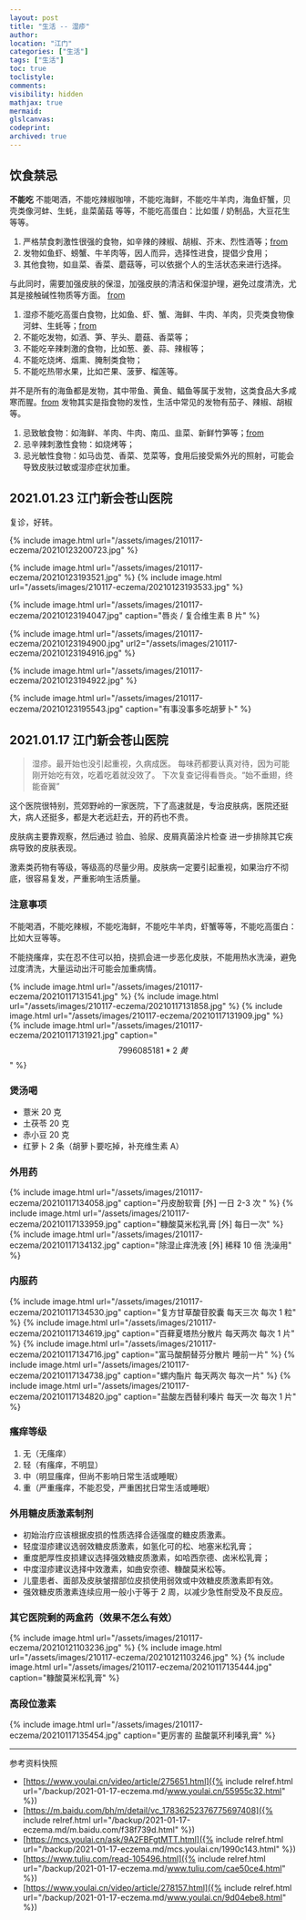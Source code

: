 ```yaml
---
layout: post
title: "生活 -- 湿疹"
author:
location: "江门"
categories: ["生活"]
tags: ["生活"]
toc: true
toclistyle:
comments:
visibility: hidden
mathjax: true
mermaid:
glslcanvas:
codeprint:
archived: true
---
```



## 饮食禁忌

**不能吃** 不能喝酒，不能吃辣椒咖啡，不能吃海鲜，不能吃牛羊肉，海鱼虾蟹，贝壳类像河蚌、生蚝，韭菜菌菇 等等，不能吃高蛋白：比如蛋 / 奶制品，大豆花生等等。

1. 严格禁食刺激性很强的食物，如辛辣的辣椒、胡椒、芥末、烈性酒等；[from](https://www.youlai.cn/video/article/275651.html)
2. 发物如鱼虾、螃蟹、牛羊肉等，因人而异，选择性进食，提倡少食用；
3. 其他食物，如韭菜、香菜、蘑菇等，可以依据个人的生活状态来进行选择。

与此同时，需要加强皮肤的保湿，加强皮肤的清洁和保湿护理，避免过度清洗，尤其是接触碱性物质等方面。
[from](https://m.baidu.com/bh/m/detail/vc_17836252376775697408)

1. 湿疹不能吃高蛋白食物，比如鱼、虾、蟹、海鲜、牛肉、羊肉，贝壳类食物像河蚌、生蚝等；[from](https://mcs.youlai.cn/ask/9A2FBFgtMTT.html)
2. 不能吃发物，如酒、笋、芋头、蘑菇、香菜等；
3. 不能吃辛辣刺激的食物，比如葱、姜、蒜、辣椒等；
4. 不能吃烧烤、烟熏、腌制类食物；
5. 不能吃热带水果，比如芒果、菠萝、榴莲等。

并不是所有的海鱼都是发物，其中带鱼、黄鱼、鲳鱼等属于发物，这类食品大多咸寒而腥。[from](https://www.tuliu.com/read-105496.html)
发物其实是指食物的发性，生活中常见的发物有茄子、辣椒、胡椒等。

1. 忌致敏食物：如海鲜、羊肉、牛肉、南瓜、韭菜、新鲜竹笋等；[from](https://www.youlai.cn/video/article/278157.html)
2. 忌辛辣刺激性食物：如烧烤等；
3. 忌光敏性食物：如马齿苋、香菜、苋菜等，食用后接受紫外光的照射，可能会导致皮肤过敏或湿疹症状加重。


## 2021.01.23 江门新会苍山医院

复诊，好转。

{% include image.html url="/assets/images/210117-eczema/20210123200723.jpg" %}

{% include image.html url="/assets/images/210117-eczema/20210123193521.jpg" %}
{% include image.html url="/assets/images/210117-eczema/20210123193533.jpg" %}

{% include image.html url="/assets/images/210117-eczema/20210123194047.jpg" caption="唇炎 / 复合维生素 B 片" %}

{% include image.html url="/assets/images/210117-eczema/20210123194900.jpg"
url2="/assets/images/210117-eczema/20210123194916.jpg" %}

{% include image.html url="/assets/images/210117-eczema/20210123194922.jpg" %}

{% include image.html url="/assets/images/210117-eczema/20210123195543.jpg" caption="有事没事多吃胡萝卜" %}


## 2021.01.17 江门新会苍山医院

> 湿疹。最开始也没引起重视，久病成医。
> 每味药都要认真对待，因为可能刚开始吃有效，吃着吃着就没效了。
> 下次复查记得看唇炎。“始不垂翅，终能奋翼”

这个医院很特别，荒郊野岭的一家医院，下了高速就是，专治皮肤病，医院还挺大，病人还挺多，都是大老远赶去，开的药也不贵。

皮肤病主要靠观察，然后通过 验血、验尿、皮屑真菌涂片检查 进一步排除其它疾病导致的皮肤表现。

激素类药物有等级，等级高的尽量少用。皮肤病一定要引起重视，如果治疗不彻底，很容易复发，严重影响生活质量。


### 注意事项

不能喝酒，不能吃辣椒，不能吃海鲜，不能吃牛羊肉，虾蟹等等，不能吃高蛋白：比如大豆等等。

不能挠瘙痒，实在忍不住可以拍，挠抓会进一步恶化皮肤，不能用热水洗澡，避免过度清洗，大量运动出汗可能会加重病情。

{% include image.html url="/assets/images/210117-eczema/20210117131541.jpg" %}
{% include image.html url="/assets/images/210117-eczema/20210117131858.jpg" %}
{% include image.html url="/assets/images/210117-eczema/20210117131909.jpg" %}
{% include image.html url="/assets/images/210117-eczema/20210117131921.jpg" caption="$$7996085181 * 2\ 黄$$" %}


### 煲汤喝

* 薏米 $20$ 克
* 土茯苓 $20$ 克
* 赤小豆 $20$ 克
* 红萝卜 $2$ 条（胡萝卜要吃掉，补充维生素 A）


### 外用药

{% include image.html url="/assets/images/210117-eczema/20210117134058.jpg" caption="丹皮酚软膏 [外] 一日 $2$-$3$ 次 " %}
{% include image.html url="/assets/images/210117-eczema/20210117133959.jpg" caption="糠酸莫米松乳膏 [外] 每日一次" %}
{% include image.html url="/assets/images/210117-eczema/20210117134132.jpg" caption="除湿止痒洗液 [外] 稀释 $10$ 倍 洗澡用" %}


### 内服药

{% include image.html url="/assets/images/210117-eczema/20210117134530.jpg" caption="复方甘草酸苷胶囊 每天三次 每次 $1$ 粒" %}
{% include image.html url="/assets/images/210117-eczema/20210117134619.jpg" caption="百藓夏塔热分散片 每天两次 每次 $1$ 片" %}
{% include image.html url="/assets/images/210117-eczema/20210117134716.jpg" caption="富马酸酮替芬分散片 睡前一片" %}
{% include image.html url="/assets/images/210117-eczema/20210117134738.jpg" caption="螺内酯片 每天两次 每次一片" %}
{% include image.html url="/assets/images/210117-eczema/20210117134820.jpg" caption="盐酸左西替利嗪片 每天一次 每次 $1$ 片" %}


### 瘙痒等级

1. 无（无瘙痒）
2. 轻（有瘙痒，不明显）
3. 中（明显瘙痒，但尚不影响日常生活或睡眠）
4. 重（严重瘙痒，不能忍受，严重困扰日常生活或睡眠）


### 外用糖皮质激素制剂

* 初始治疗应该根据皮损的性质选择合适强度的糖皮质激素。
* 轻度湿疹建议选弱效糖皮质激素，如氢化可的松、地塞米松乳膏；
* 重度肥厚性皮损建议选择强效糖皮质激素，如哈西奈德、卤米松乳膏；
* 中度湿疹建议选择中效激素，如曲安奈德、糠酸莫米松等。
* 儿童患者、面部及皮肤皱摺部位皮损使用弱效或中效糖皮质激素即有效。
* 强效糖皮质激素连续应用一般小于等于 2 周，以减少急性耐受及不良反应。


### 其它医院剩的两盒药（效果不怎么有效）

{% include image.html url="/assets/images/210117-eczema/20210121103236.jpg" %}
{% include image.html url="/assets/images/210117-eczema/20210121103246.jpg" %}
{% include image.html url="/assets/images/210117-eczema/20210117135444.jpg" caption="糠酸莫米松乳膏" %}


### 高段位激素

{% include image.html url="/assets/images/210117-eczema/20210117135454.jpg" caption="更厉害的 盐酸氯环利嗪乳膏" %}

<hr class='reviewline'/>
<p class='reviewtip'><script type='text/javascript' src='{% include relref.html url="/assets/reviewjs/blogs/2021-01-17-eczema.md.js" %}'></script></p>
<font class='ref_snapshot'>参考资料快照</font>

- [https://www.youlai.cn/video/article/275651.html]({% include relref.html url="/backup/2021-01-17-eczema.md/www.youlai.cn/55955c32.html" %})
- [https://m.baidu.com/bh/m/detail/vc_17836252376775697408]({% include relref.html url="/backup/2021-01-17-eczema.md/m.baidu.com/f38f739d.html" %})
- [https://mcs.youlai.cn/ask/9A2FBFgtMTT.html]({% include relref.html url="/backup/2021-01-17-eczema.md/mcs.youlai.cn/1990c143.html" %})
- [https://www.tuliu.com/read-105496.html]({% include relref.html url="/backup/2021-01-17-eczema.md/www.tuliu.com/cae50ce4.html" %})
- [https://www.youlai.cn/video/article/278157.html]({% include relref.html url="/backup/2021-01-17-eczema.md/www.youlai.cn/9d04ebe8.html" %})
